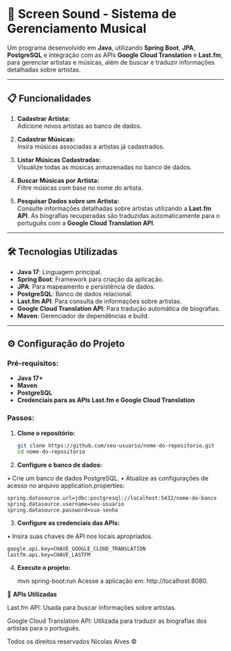 # 🎵 Screen Sound - Sistema de Gerenciamento Musical  

Um programa desenvolvido em **Java**, utilizando **Spring Boot**, **JPA**, **PostgreSQL** e integração com as APIs **Google Cloud Translation** e **Last.fm**, para gerenciar artistas e músicas, além de buscar e traduzir informações detalhadas sobre artistas.

---

## 📋 **Funcionalidades**  

1. **Cadastrar Artista:**  
   Adicione novos artistas ao banco de dados.

2. **Cadastrar Músicas:**  
   Insira músicas associadas a artistas já cadastrados.

3. **Listar Músicas Cadastradas:**  
   Visualize todas as músicas armazenadas no banco de dados.

4. **Buscar Músicas por Artista:**  
   Filtre músicas com base no nome do artista.

5. **Pesquisar Dados sobre um Artista:**  
   Consulte informações detalhadas sobre artistas utilizando a **Last.fm API**. As biografias recuperadas são traduzidas automaticamente para o português com a **Google Cloud Translation API**.

---

## 🛠 **Tecnologias Utilizadas**  

- **Java 17**: Linguagem principal.  
- **Spring Boot**: Framework para criação da aplicação.  
- **JPA**: Para mapeamento e persistência de dados.  
- **PostgreSQL**: Banco de dados relacional.  
- **Last.fm API**: Para consulta de informações sobre artistas.  
- **Google Cloud Translation API**: Para tradução automática de biografias.  
- **Maven**: Gerenciador de dependências e build.  

---

## ⚙️ **Configuração do Projeto**  

### Pré-requisitos:  
- **Java 17+**  
- **Maven**  
- **PostgreSQL**  
- **Credenciais para as APIs Last.fm e Google Cloud Translation**  

### Passos:  

1. **Clone o repositório:**  
   ```bash
   git clone https://github.com/seu-usuario/nome-do-repositorio.git
   cd nome-do-repositorio


 2. **Configure o banco de dados:**

  • Crie um banco de dados PostgreSQL.
  • Atualize as configurações de acesso no arquivo application.properties:

    spring.datasource.url=jdbc:postgresql://localhost:5432/nome-do-banco
    spring.datasource.username=seu-usuario
    spring.datasource.password=sua-senha

3. **Configure as credenciais das APIs:**

  • Insira suas chaves de API nos locais apropriados.

    google.api.key=CHAVE_GOOGLE_CLOUD_TRANSLATION
    lastfm.api.key=CHAVE_LASTFM

4. **Execute o projeto:**
   
    mvn spring-boot:run
    Acesse a aplicação em: http://localhost:8080.


📄 **APIs Utilizadas**

  Last.fm API:
  Usada para buscar informações sobre artistas.

  Google Cloud Translation API:
  Utilizada para traduzir as biografias dos artistas para o português.



Todos os direitos reservados Nicolas Alves ©
